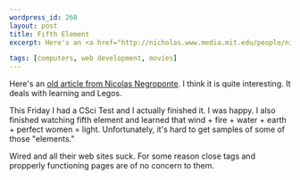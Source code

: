```yaml
--- 
wordpress_id: 260
layout: post
title: Fifth Element
excerpt: Here's an <a href="http://nicholas.www.media.mit.edu/people/nicholas/Wired/WIRED2-07.html">old article from Nicolas Negroponte</a>.  I think it is quite interesting.  It deals with learning and Legos.<p>This Friday I had a CSci Test and I actually finished it.  I was happy.  I also finished watching fifth element and learned that wind + fire + water + earth + perfect women = light.  Unfortunately, it's hard to get samples of some of those "elements."<p>Wired and all their web sites suck.  For some reason close tags and propperly functioning pages are of no concern to them.

tags: [computers, web development, movies]
---
```


Here's an <a href="http://nicholas.www.media.mit.edu/people/nicholas/Wired/WIRED2-07.html">old article from Nicolas Negroponte</a>.  I think it is quite interesting.  It deals with learning and Legos.<p>This Friday I had a CSci Test and I actually finished it.  I was happy.  I also finished watching fifth element and learned that wind + fire + water + earth + perfect women = light.  Unfortunately, it's hard to get samples of some of those "elements."<p>Wired and all their web sites suck.  For some reason close tags and propperly functioning pages are of no concern to them.
